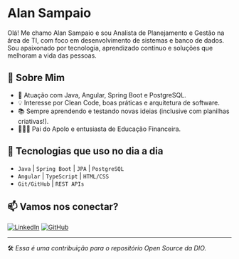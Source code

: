 # Alan Sampaio

Olá! Me chamo Alan Sampaio e sou Analista de Planejamento e Gestão na área de TI, com foco em desenvolvimento de sistemas e banco de dados. Sou apaixonado por tecnologia, aprendizado contínuo e soluções que melhoram a vida das pessoas.

## 🚀 Sobre Mim
- 🎯 Atuação com Java, Angular, Spring Boot e PostgreSQL.
- 💡 Interesse por Clean Code, boas práticas e arquitetura de software.
- 📚 Sempre aprendendo e testando novas ideias (inclusive com planilhas criativas!).
- 👨‍👩‍👦 Pai do Apolo e entusiasta de Educação Financeira.

## 💼 Tecnologias que uso no dia a dia
- `Java` | `Spring Boot` | `JPA` | `PostgreSQL`
- `Angular` | `TypeScript` | `HTML/CSS`
- `Git/GitHub` | `REST APIs`

## 📫 Vamos nos conectar?
[![LinkedIn](https://img.shields.io/badge/-LinkedIn-blue?style=flat-square&logo=Linkedin&logoColor=white)]([https://www.linkedin.com/in/alan-sampaio/](https://www.linkedin.com/in/alan-jefferson-ximenes-sampaio-a3305735/))
[![GitHub](https://img.shields.io/badge/-GitHub-181717?style=flat-square&logo=github&logoColor=white)](https://github.com/Alanjxs)

---

🛠️ *Essa é uma contribuição para o repositório Open Source da DIO.*
